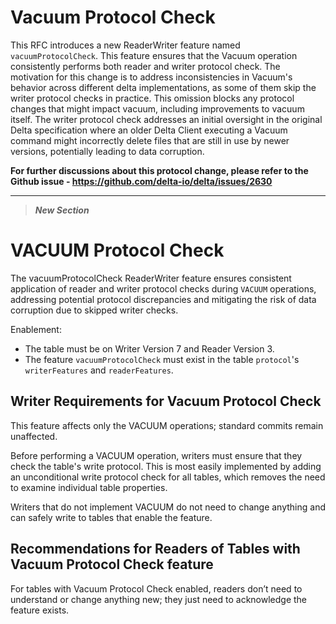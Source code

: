 # Vacuum Protocol Check

This RFC introduces a new ReaderWriter feature named `vacuumProtocolCheck`. This feature ensures that the Vacuum operation consistently performs both reader and writer protocol check. The motivation for this change is to address inconsistencies in Vacuum's behavior across different delta implementations, as some of them skip the writer protocol checks in practice. This omission blocks any protocol changes that might impact vacuum, including improvements to vacuum itself. The writer protocol check addresses an initial oversight in the original Delta specification where an older Delta Client executing a Vacuum command might incorrectly delete files that are still in use by newer versions, potentially leading to data corruption.

**For further discussions about this protocol change, please refer to the Github issue - https://github.com/delta-io/delta/issues/2630**

--------


> ***New Section***
# VACUUM Protocol Check

The vacuumProtocolCheck ReaderWriter feature ensures consistent application of reader and writer protocol checks during `VACUUM` operations, addressing potential protocol discrepancies and mitigating the risk of data corruption due to skipped writer checks.

Enablement:
- The table must be on Writer Version 7 and Reader Version 3.
- The feature `vacuumProtocolCheck` must exist in the table `protocol`'s `writerFeatures` and `readerFeatures`.

## Writer Requirements for Vacuum Protocol Check

This feature affects only the VACUUM operations; standard commits remain unaffected.

Before performing a VACUUM operation, writers must ensure that they check the table's write protocol. This is most easily implemented by adding an unconditional write protocol check for all tables, which removes the need to examine individual table properties.

Writers that do not implement VACUUM do not need to change anything and can safely write to tables that enable the feature.

## Recommendations for Readers of Tables with Vacuum Protocol Check feature

For tables with Vacuum Protocol Check enabled, readers don’t need to understand or change anything new; they just need to acknowledge the feature exists.
